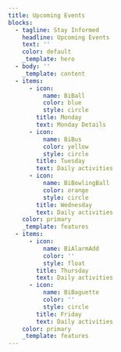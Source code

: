 ```yaml
---
title: Upcoming Events
blocks:
  - tagline: Stay Informed
    headline: Upcoming Events
    text: ''
    color: default
    _template: hero
  - body: ''
    _template: content
  - items:
      - icon:
          name: BiBall
          color: blue
          style: circle
        title: Monday
        text: Monday Details
      - icon:
          name: BiBus
          color: yellow
          style: circle
        title: Tuesday
        text: Daily activities
      - icon:
          name: BiBowlingBall
          color: orange
          style: circle
        title: Wednesday
        text: Daily activities
    color: primary
    _template: features
  - items:
      - icon:
          name: BiAlarmAdd
          color: ''
          style: float
        title: Thursday
        text: Daily activities
      - icon:
          name: BiBaguette
          color: ''
          style: circle
        title: Friday
        text: Daily activities
    color: primary
    _template: features
---
```


